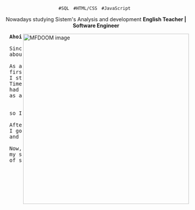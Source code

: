 <p align="center">
  <code>#SQL</code> &nbsp;
  <code>#HTML/CSS</code> &nbsp;
  <code>#JavaScript</code> &nbsp;
  </p>

  <div align="center">
  <p>
  Nowadays studying Sistem's Analysis and development
    <strong> English Teacher | Software Engineer </strong>
  </p>
</div>

<img
  src="https://super.abril.com.br/wp-content/uploads/2016/10/super_imgde_onde_veio_a_expressao_bode_expiatorio.jpg?quality=90&strip=info&w=1280&h=720&crop=1"
  min-width="400px"
  width="450px"
  height="463px"
  align="right"
  alt="MFDOOM image"
/>

<pre align="justify">
  <strong>Ahoi. 👋🏽</strong>

  Since I was a kid I've dreamed 
  about working with technology.
  
  As an adult, I made my choices,
  first of all, 
  I started by studying eletronics.
  Times going by, I
  had the chance to work
  as an English teacher,

  
  so I got this job to support my dream.
  
  After that,
  I got a graduation in Philosophy
  and there I learnt a lot about logics.

  Now, as a teacher I can affort 
  my studies and become a software engineer
  of success.
</pre>

